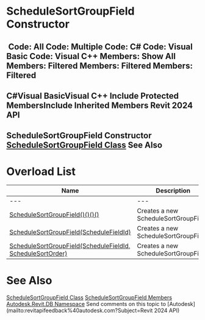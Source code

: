 # ScheduleSortGroupField Constructor

﻿
 Code: All Code: Multiple Code: C# Code: Visual Basic Code: Visual C++  Members: Show All Members: Filtered Members: Filtered Members: Filtered   
---  
C#Visual BasicVisual C++
Include Protected MembersInclude Inherited Members
Revit 2024 API  
---  
ScheduleSortGroupField Constructor   
[ScheduleSortGroupField Class](526680eb-ea68-35a7-b0c5-d63459fac04d.md "ScheduleSortGroupField Class") See Also  
---  
# Overload List
| Name | Description |
| --- | --- |
| --- | --- | --- |
| [ScheduleSortGroupField()()()()](4a67eab6-6833-15df-89aa-a727605d2306.md "ScheduleSortGroupField Constructor") | Creates a new ScheduleSortGroupField. |
| [ScheduleSortGroupField(ScheduleFieldId)](e9d75d26-71e7-08d6-2fec-a8a906a8ac13.md "ScheduleSortGroupField Constructor \(ScheduleFieldId\)") | Creates a new ScheduleSortGroupField. |
| [ScheduleSortGroupField(ScheduleFieldId, ScheduleSortOrder)](2b5860f6-1c26-a27d-ed4c-208c4d6512cc.md "ScheduleSortGroupField Constructor \(ScheduleFieldId, ScheduleSortOrder\)") | Creates a new ScheduleSortGroupField. |

# See Also
[ScheduleSortGroupField Class](526680eb-ea68-35a7-b0c5-d63459fac04d.md "ScheduleSortGroupField Class")
[ScheduleSortGroupField Members](f23f87e2-e743-cc55-3344-702725d47a28.md "ScheduleSortGroupField Members")
[Autodesk.Revit.DB Namespace](87546ba7-461b-c646-cbb1-2cb8f5bff8b2.md "Autodesk.Revit.DB Namespace")
Send comments on this topic to [Autodesk](mailto:revitapifeedback%40autodesk.com?Subject=Revit 2024 API)
